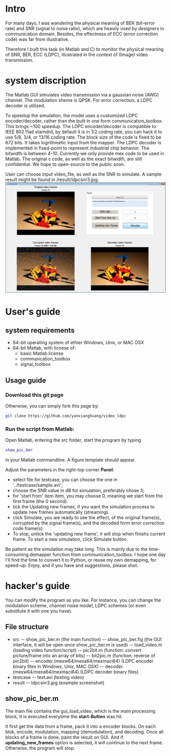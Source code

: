 # Intro
For many days, I was wandering the physical meaning of BER (bit-error rate) and SNR (signal to noise ratio), which are heavily used by designers in communication domain. Besides, the effectness of ECC (error correction code) was far from illustrative.

Therefore I built this task (in Matlab and C) to monitor the physical meaning of SNR, BER, ECC (LDPC), illustrated in the context of (Image) video transmission.


# system discription
The Matlab GUI simulates video transmission via a gaussian noise (AWG) channel. The modulation sheme is QPSK. For error correction, a LDPC decoder is utilized.

To speedup the simulation, the model uses a custumized LDPC encoder/decoder, rather than the built in one form communication_toolbox. This brings ~100 speedup. The LDPC encoder/decoder is compatible to IEEE 802.11ad starndrd, by default it is in 1/2 coding rate, you can hack it to use 5/8, 3/4, or 13/16 coding rate. The block size of the code is fixed to be 672 bits. It takes logrithmetic input from the mapper. The LDPC decoder is implemented in fixed-point to represent industrial chip behavior. The bitwidth is between 4-10. Currently we only provide mex code to be used in Matlab. The original c code, as well as the exact bitwidth, are still confidential. We hope to open-source to the public soon.

User can choose input video_file, as well as the SNR to simulate. A sample result might be found in /result/ldpcsnr3.jpg.
![Example simulation result](/result/ldpcsnr3.jpg)






# User's guide

## system requirements
* 64-bit operating system of ethier Windows, Unix, or MAC OSX
* 64-bit Matlab, with licnese of:
  * basic Matlab license
  * communication_toolbox
  * signal_toolbox

## Usage guide
### Download this git page
Otherwise, you can simply fork this page by:
```bash
git clone https://github.com/yanxianghuang/video_ldpc
```
### Run the script from Matlab:
Open Matlab, entering the src folder, start the program by typing
```Matlab
show_pic_ber
```
in your Matlab commandline. A figure template should appear.

Adjust the parameters in the right-top corner __Panel__:
* select file for testcase, you can choose the one in '../testcase/sample.avi';
* choose the SNR value in dB for simulation, preferably chose 3;
* for 'start from' item item, you may choose 0, meaning we start from the first frame (the 0 second).
* tick the Updating new frames, if you want the simulation process to update new frames automatically (streaming).
* click Simulate, you are ready to see the effect, of the original frame(s), corrupted by the signal frame(s), and the decoded form error correction code frame(s).
*  To stop, untick the 'updating new frame', it will stop when finishs current frame. To start a new simulation, click Simulate button.

Be patient as the simulation may take long. This is mainly due to the time-consuming demapper function from communication_toolbox. I hope one day I'll find the time to convert it to Python, or reuse my own demapping, for speed-up.
Enjoy, and if you have and suggestions, please shot.








# hacker's guide

You can modify the program as you like. For instance, you can change the modulation scheme, channel noise model, LDPC schemes (or even substitute it with one you have).

## File structure

* src
 -- show_pic_ber.m (the main function)
 -- show_pic_ber.fig (the GUI interface, it will be open once show_pic_ber.m is used)
 -- load_video.m (loading video function/script)
 -- pic2bit.m (function: convert picture/frame into an array of bits)
 -- bit2pic.m (function: reverse of pic2bit)
 -- encoder.(mexw64/mexa64/mexmaci64) (LDPC encoder binary files in Windows, Unix, MAC OSX)
 -- decoder.(mexw64/mexa64/mexmaci64) (LDPC decoder binary files)
* testcase
 -- test.avi (testing video)
* result
 -- ldpcsnr3.jpg (example screenshot)

## show_pic_ber.m
The main file contains the gui_load_video, which is the main processing block, It is executed everytime the __start-Butten__ was hit.

It first get the data from a frame, pack it into a encoder blocks. On each blok, encode, modulation, mapping (demodulation), and decoding. Once all blocks of a frame is done, paint the result on GUI. And if __updating_new_frames__ option is selected, it will continue to the next frame. Otherwise, the program will stop.
